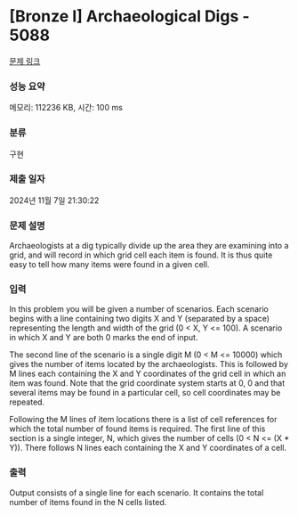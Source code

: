 # [Bronze I] Archaeological Digs - 5088 

[문제 링크](https://www.acmicpc.net/problem/5088) 

### 성능 요약

메모리: 112236 KB, 시간: 100 ms

### 분류

구현

### 제출 일자

2024년 11월 7일 21:30:22

### 문제 설명

<p>Archaeologists at a dig typically divide up the area they are examining into a grid, and will record in which grid cell each item is found. It is thus quite easy to tell how many items were found in a given cell.</p>

### 입력 

 <p>In this problem you will be given a number of scenarios. Each scenario begins with a line containing two digits X and Y (separated by a space) representing the length and width of the grid (0 < X, Y <= 100). A scenario in which X and Y are both 0 marks the end of input.</p>

<p>The second line of the scenario is a single digit M (0 < M <= 10000) which gives the number of items located by the archaeologists. This is followed by M lines each containing the X and Y coordinates of the grid cell in which an item was found. Note that the grid coordinate system starts at 0, 0 and that several items may be found in a particular cell, so cell coordinates may be repeated.</p>

<p>Following the M lines of item locations there is a list of cell references for which the total number of found items is required. The first line of this section is a single integer, N, which gives the number of cells (0 < N <= (X * Y)). There follows N lines each containing the X and Y coordinates of a cell.</p>

### 출력 

 <p>Output consists of a single line for each scenario. It contains the total number of items found in the N cells listed.</p>

